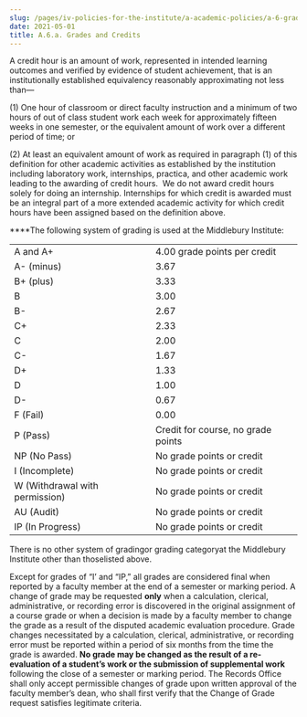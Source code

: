```yaml
---
slug: /pages/iv-policies-for-the-institute/a-academic-policies/a-6-grades-credits-and-academic-policies/a-6-a-grades-and-credits
date: 2021-05-01
title: A.6.a. Grades and Credits
---
```

A credit hour is an amount of work, represented in intended learning outcomes and verified by evidence of student achievement, that is an institutionally established equivalency reasonably approximating not less than—

(1) One hour of classroom or direct faculty instruction and a minimum of two hours of out of class student work each week for approximately fifteen weeks in one semester, or the equivalent amount of work over a different period of time; or

(2) At least an equivalent amount of work as required in paragraph (1) of this definition for other academic activities as established by the institution including laboratory work, internships, practica, and other academic work leading to the awarding of credit hours.  We do not award credit hours solely for doing an internship. Internships for which credit is awarded must be an integral part of a more extended academic activity for which credit hours have been assigned based on the definition above.

\*\*\*\*The following system of grading is used at the Middlebury Institute:

<table><tbody><tr><td>A and A+</td><td>4.00 grade points per credit</td></tr><tr><td>A- (minus)</td><td>3.67</td></tr><tr><td>B+ (plus)</td><td>3.33</td></tr><tr><td>B</td><td>3.00</td></tr><tr><td>B-</td><td>2.67</td></tr><tr><td>C+</td><td>2.33</td></tr><tr><td>C</td><td>2.00</td></tr><tr><td>C-</td><td>1.67</td></tr><tr><td>D+</td><td>1.33</td></tr><tr><td>D</td><td>1.00</td></tr><tr><td>D-</td><td>0.67</td></tr><tr><td>F (Fail)</td><td>0.00</td></tr><tr><td>P (Pass)</td><td>Credit for course, no grade points</td></tr><tr><td>NP (No Pass)</td><td>No grade points or credit</td></tr><tr><td>I (Incomplete)</td><td>No grade points or credit</td></tr><tr><td>W (Withdrawal with permission)</td><td>No grade points or credit</td></tr><tr><td>AU (Audit)</td><td>No grade points or credit</td></tr><tr><td>IP (In Progress)</td><td>No grade points or credit</td></tr></tbody></table>

There is no other system of gradingor grading categoryat the Middlebury Institute other than thoselisted above.

Except for grades of “I’ and “IP,” all grades are considered final when reported by a faculty member at the end of a semester or marking period. A change of grade may be requested **only** when a calculation, clerical, administrative, or recording error is discovered in the original assignment of a course grade or when a decision is made by a faculty member to change the grade as a result of the disputed academic evaluation procedure. Grade changes necessitated by a calculation, clerical, administrative, or recording error must be reported within a period of six months from the time the grade is awarded. **No grade may be changed as the result of a re-evaluation of a student’s work or the submission of supplemental work** following the close of a semester or marking period. The Records Office shall only accept permissible changes of grade upon written approval of the faculty member’s dean, who shall first verify that the Change of Grade request satisfies legitimate criteria.